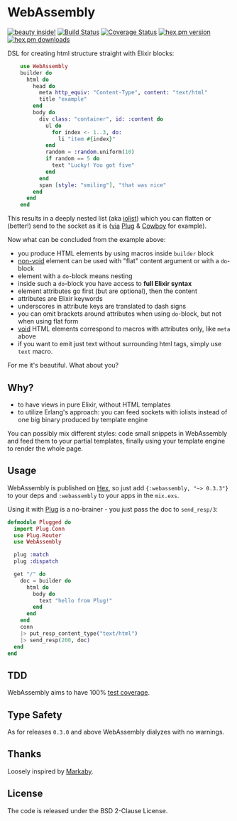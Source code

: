 WebAssembly
===========
[![beauty inside!](http://img.shields.io/badge/beauty-inside-80b0ff.svg)](http://en.wikipedia.org/wiki/Beauty)
[![Build Status](https://travis-ci.org/herenowcoder/webassembly.svg?branch=master)](https://travis-ci.org/herenowcoder/webassembly)
[![Coverage Status](https://img.shields.io/coveralls/herenowcoder/webassembly.svg)](https://coveralls.io/r/herenowcoder/webassembly)
[![hex.pm version](https://img.shields.io/hexpm/v/webassembly.svg)](https://hex.pm/packages/webassembly)
[![hex.pm downloads](https://img.shields.io/hexpm/dt/webassembly.svg)](https://hex.pm/packages/webassembly)

DSL for creating html structure straight with Elixir blocks:

```Elixir
    use WebAssembly
    builder do
      html do
        head do
          meta http_equiv: "Content-Type", content: "text/html"
          title "example"
        end
        body do
          div class: "container", id: :content do
            ul do
              for index <- 1..3, do:
                li "item #{index}"
            end
            random = :random.uniform(10)
            if random == 5 do
              text "Lucky! You got five"
            end
          end
          span [style: "smiling"], "that was nice"
        end
      end
    end
```

This results in a deeply nested list (aka [iolist])
which you can flatten or (better!) send to the socket as it is
([via][via-plug] [Plug] & [Cowboy] for example).

Now what can be concluded from the example above:

* you produce HTML elements by using macros inside `builder` block
* [non-void] element can be used with "flat" content argument or with a `do`-block
* element with a `do`-block means nesting
* inside such a `do`-block you have access to **full Elixir syntax**
* element attributes go first (but are optional), then the content
* attributes are Elixir keywords
* underscores in attribute keys are translated to dash signs
* you can omit brackets around attributes when using `do`-block,
  but not when using flat form
* [void] HTML elements correspond to macros with attributes only,
  like `meta` above
* if you want to emit just text without surrounding html tags,
  simply use `text` macro.

For me it's beautiful. What about you?

## Why?

* to have views in pure Elixir, without HTML templates
* to utilize Erlang's approach: you can feed sockets with iolists
  instead of one big binary produced by template engine

You can possibly mix different styles: code small snippets in
WebAssembly and feed them to your partial templates, finally using
your template engine to render the whole page.

## Usage

WebAssembly is published on [Hex], so just add `{:webassembly, "~> 0.3.3"}`
to your deps and `:webassembly` to your apps in the `mix.exs`.

Using it with [Plug] is a no-brainer - you just pass the doc to `send_resp/3`:

```Elixir
defmodule Plugged do
  import Plug.Conn
  use Plug.Router
  use WebAssembly

  plug :match
  plug :dispatch

  get "/" do
    doc = builder do
      html do
        body do
          text "hello from Plug!"
        end
      end
    end
    conn
    |> put_resp_content_type("text/html")
    |> send_resp(200, doc)
  end
end
```

## TDD

WebAssembly aims to have 100% [test coverage].

## Type Safety

As for releases `0.3.0` and above WebAssembly dialyzes with no warnings.

## Thanks

Loosely inspired by [Markaby].

## License

The code is released under the BSD 2-Clause License.

[markaby]: http://markaby.github.io/
[plug]:    http://hex.pm/packages/plug
[cowboy]:  http://hex.pm/packages/cowboy
[iolist]:  http://www.erlang.org/doc/reference_manual/typespec.html
[hex]:     http://hex.pm
[void]:    http://www.w3.org/TR/html5/syntax.html#void-elements
[non-void]: http://www.w3.org/TR/html-markup/syntax.html#elements-html-syntax-list
[test coverage]: https://coveralls.io/r/herenowcoder/webassembly
[via-plug]: https://github.com/herenowcoder/webassembly#usage
